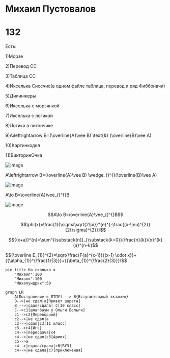 # Михаил Пустовалов 
# 132
Есть:

1)Морзе

2)Перевод СС

3)Таблица СС

4)Икселька Сиссчис(в одном файле таблица, перевод и ряд Фиббоначи)

5)Дилинжеры

6)Икселька с морзянкой

7)Икселька с логикой

8)Логика в питончике

9)A\leftrightarrow B=(\overline{A}\vee B) \text{&} (\overline{B}\vee A)

10)Картинкодел

11)ВикторинОчка

![image](https://user-images.githubusercontent.com/114387840/200456983-c4dbc06b-9ea9-4a3a-acaa-a63395c97d03.png)

A\leftrightarrow B=(\overline{A}\vee B) \wedge_{}^{}(\overline{B}\vee A)

![image](https://user-images.githubusercontent.com/114387840/200457402-5fe8da3b-0d80-413c-a626-d8a1a4e55a69.png)

A\to B=\overline{A}\vee_{}^{}B

![image](https://user-images.githubusercontent.com/114387840/200457658-222ddaff-81bf-4d2f-8353-456e039b3e30.png)

$$A\to B=\overline{A}\vee_{}^{}B$$

$$\phi(x)=\frac{1}{\sigma\sqrt{2\pi}}*{e}^{-\frac{(x-\mu)^{2}}{2{\sigma}^{2}}}$$

$${(x+a)}^{n}=\sum^{\substack{n}}_{\substack{k=0}}(\frac{n}{k}){x}^{k}{a}^{n-k}$$

$${\overline E_{1}}^{2}=\sqrt{\frac{F{a}^{x-1}}{(x-1) \cdot x}}+{{\alpha_{1}}^{\frac{1}{3}}}+{{\beta_{1}}^{\frac{2}{3}}}\$$

``` mermaid
pie title На сколько я
    "Михаил":100
    "Михалк":100
    "Михапундрик":50
```

``` mermaid
graph LR
    A[Поступление в ЛТПУ] --> B{Вступительный экзамен}
    B-->|не сдал|a[Привет шарага]
    B -->|сдал/сдала| C[10 класс]
    C-->c1[шлагбаум у Ольги Больги]
    c1-->c2{Переводной}
    c2-->|не сдал|a
    c2-->|сдал|c3[11 класс]
    c3-->c4{Игэ}
    c4-->|пересдача|c4
    c4-->|не сдал|c5[Армия]
    c5-->a
    c4-->|сдала/сдала|c6[ВУЗ]
    c4-->|не сдала|c7[приключения]
```

